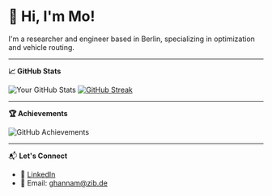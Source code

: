 # 👋 Hi, I'm Mo!
I'm a researcher and engineer based in Berlin, specializing in optimization and vehicle routing.

---

**📈 GitHub Stats**

![Your GitHub Stats](https://github-readme-stats.vercel.app/api?username=mmghannam&show_icons=true&theme=radical)
[![GitHub Streak](https://streak-stats.demolab.com?user=mmghannam&theme=radical)](https://git.io/streak-stats)

---

**🏆 Achievements**

![GitHub Achievements](https://github-profile-trophy.vercel.app/?username=mmghannam&theme=radical)

---

📬 **Let's Connect**  
- 💼 [LinkedIn](https://www.linkedin.com/in/mohammed-ghannam-a69276b2/)  
- 📧 Email: ghannam@zib.de
